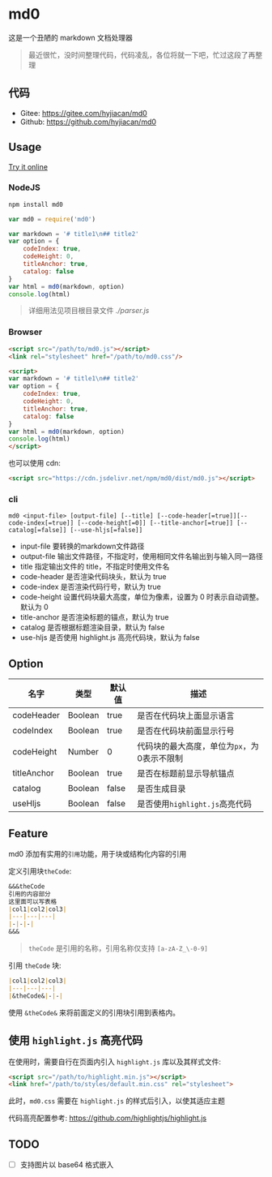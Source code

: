 # md0

这是一个丑陋的 markdown 文档处理器

> 最近很忙，没时间整理代码，代码凌乱，各位将就一下吧，忙过这段了再整理

## 代码

- Gitee: https://gitee.com/hyjiacan/md0
- Github: https://github.com/hyjiacan/md0

## Usage

[Try it online](https://hyjiacan.github.io/md0/sample.html)

### NodeJS

```bash
npm install md0
```

```javascript
var md0 = require('md0')

var markdown = '# title1\n## title2'
var option = {
    codeIndex: true,
    codeHeight: 0,
    titleAnchor: true,
    catalog: false
}
var html = md0(markdown, option)
console.log(html)
```

> 详细用法见项目根目录文件 *./parser.js*

### Browser

```html
<script src="/path/to/md0.js"></script>
<link rel="stylesheet" href="/path/to/md0.css"/>

<script>
var markdown = '# title1\n## title2'
var option = {
    codeIndex: true,
    codeHeight: 0,
    titleAnchor: true,
    catalog: false
}
var html = md0(markdown, option)
console.log(html)
</script>
```

也可以使用 cdn:

```html
<script src="https://cdn.jsdelivr.net/npm/md0/dist/md0.js"></script>
```

### cli

```shell script
md0 <input-file> [output-file] [--title] [--code-header[=true]][--code-index[=true]] [--code-height[=0]] [--title-anchor[=true]] [--catalog[=false]] [--use-hljs[=false]]
```

- input-file 要转换的markdown文件路径
- output-file 输出文件路径，不指定时，使用相同文件名输出到与输入同一路径
- title 指定输出文件的 title，不指定时使用文件名
- code-header 是否渲染代码块头，默认为 true
- code-index 是否渲染代码行号，默认为 true
- code-height 设置代码块最大高度，单位为像素，设置为 0 时表示自动调整。默认为 0
- title-anchor 是否渲染标题的锚点，默认为 true
- catalog 是否根据标题渲染目录，默认为 false
- use-hljs 是否使用 highlight.js 高亮代码块，默认为 false

## Option

|名字|类型|默认值|描述|
|---|---|---|---|
|codeHeader|Boolean|true|是否在代码块上面显示语言|
|codeIndex|Boolean|true|是否在代码块前面显示行号|
|codeHeight|Number|0|代码块的最大高度，单位为`px`，为0表示不限制|
|titleAnchor|Boolean|true|是否在标题前显示导航锚点|
|catalog|Boolean|false|是否生成目录|
|useHljs|Boolean|false|是否使用`highlight.js`高亮代码|

## Feature

md0 添加有实用的`引用`功能，用于块或结构化内容的引用

定义引用块`theCode`:

```markdown
&&&theCode
引用的内容部分
这里面可以写表格
|col1|col2|col3|
|---|---|---|
|-|-|-|
&&&
```

> `theCode` 是引用的名称，引用名称仅支持 `[a-zA-Z_\-0-9]`

引用 `theCode` 块:

```markdown
|col1|col2|col3|
|---|---|---|
|&theCode&|-|-|
```
使用 `&theCode&` 来将前面定义的引用块引用到表格内。

## 使用 `highlight.js` 高亮代码

在使用时，需要自行在页面内引入 `highlight.js` 库以及其样式文件:

```html
<script src="/path/to/highlight.min.js"></script>
<link href="/path/to/styles/default.min.css" rel="stylesheet">
```

此时，`md0.css` 需要在 `highlight.js` 的样式后引入，以使其适应主题

代码高亮配置参考: https://github.com/highlightjs/highlight.js

## TODO

- [ ] 支持图片以 base64 格式嵌入
